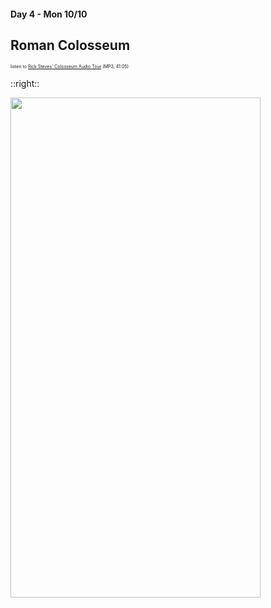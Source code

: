 #### Day 4 - Mon 10/10
## **Roman Colosseum**

<span style="font-size:50%">listen to [Rick Steves' Colosseum Audio Tour](https://podcasts.ricksteves.com/walkingtours/Colosseum.mp3) (MP3, 41:05)</span>

::right::

<img src="/rome-colosseum-map.png" height="800" width="400" style="margin:auto"/>